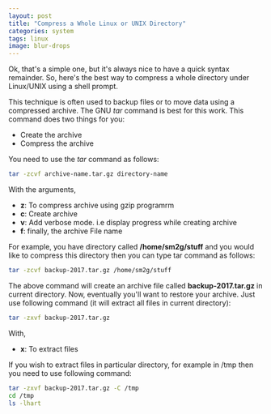 ```yaml
---
layout: post
title: "Compress a Whole Linux or UNIX Directory"
categories: system
tags: linux
image: blur-drops
---
```


Ok, that's a simple one, but it's always nice to have a quick syntax remainder.
So, here's the best way to compress a whole directory under Linux/UNIX using a shell prompt.

This technique is often used to backup files or to move data using a compressed archive. The GNU *tar* command is best for this work.
This command does two things for you:

+ Create the archive
+ Compress the archive

You need to use the *tar* command as follows:
```bash
tar -zcvf archive-name.tar.gz directory-name
```
With the arguments,

- **z**: To compress archive using gzip programrm
- **c**: Create archive
- **v**: Add verbose mode. i.e display progress while creating archive
- **f**: finally, the archive File name

For example, you have directory called **/home/sm2g/stuff** and you would like to compress this directory then you can type tar command as follows:
```bash
tar -zcvf backup-2017.tar.gz /home/sm2g/stuff
```

The above command will create an archive file called **backup-2017.tar.gz** in current directory.
Now, eventually you'll want to restore your archive. Just use following command (it will extract all files in current directory):
```bash
tar -zxvf backup-2017.tar.gz
```
With,

- **x**: To extract files

If you wish to extract files in particular directory, for example in /tmp then you need to use following command:
```bash
tar -zxvf backup-2017.tar.gz -C /tmp
cd /tmp
ls -lhart
```
